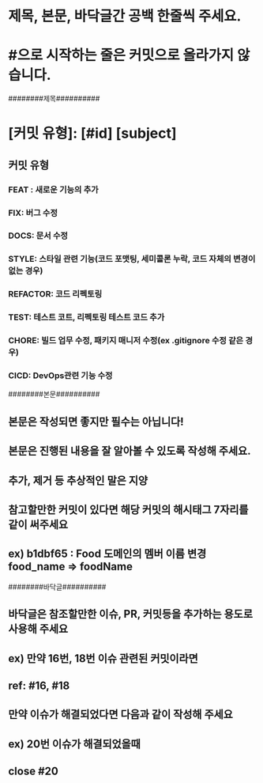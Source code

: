 # 제목, 본문, 바닥글간 공백 한줄씩 주세요.
# #으로 시작하는 줄은 커밋으로 올라가지 않습니다.
########제목##########
# [커밋 유형]: [#id] [subject] 
## 커밋 유형
### FEAT : 새로운 기능의 추가
### FIX: 버그 수정
### DOCS: 문서 수정
### STYLE: 스타일 관련 기능(코드 포맷팅, 세미콜론 누락, 코드 자체의 변경이 없는 경우)
### REFACTOR: 코드 리펙토링
### TEST: 테스트 코트, 리펙토링 테스트 코드 추가
### CHORE: 빌드 업무 수정, 패키지 매니저 수정(ex .gitignore 수정 같은 경우)
### CICD: DevOps관련 기능 수정

########본문##########

## 본문은 작성되면 좋지만 필수는 아닙니다!
## 본문은 진행된 내용을 잘 알아볼 수 있도록 작성해 주세요.
## 추가, 제거 등  추상적인 말은 지양
## 참고할만한 커밋이 있다면 해당 커밋의 해시태그 7자리를 같이 써주세요
## ex) b1dbf65 : Food 도메인의 멤버 이름 변경 food_name => foodName

########바닥글##########

## 바닥글은 참조할만한 이슈, PR, 커밋등을 추가하는 용도로 사용해 주세요
## ex) 만약 16번, 18번 이슈 관련된 커밋이라면 
## ref: #16, #18

## 만약 이슈가 해결되었다면 다음과 같이 작성해 주세요
## ex) 20번 이슈가 해결되었을때












## close #20
